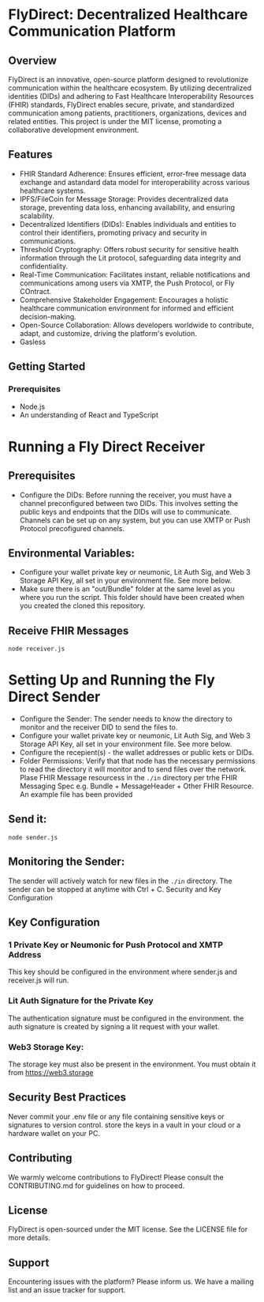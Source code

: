 
# FlyDirect: Decentralized Healthcare Communication Platform
## Overview

FlyDirect is an innovative, open-source platform designed to revolutionize communication within the healthcare ecosystem. By utilizing decentralized identities (DIDs) and adhering to Fast Healthcare Interoperability Resources (FHIR) standards, FlyDirect enables secure, private, and standardized communication among patients, practitioners, organizations, devices and related entities. This project is under the MIT license, promoting a collaborative development environment.

## Features
- FHIR Standard Adherence: Ensures efficient, error-free message data exchange and astandard data model for interoperability across various healthcare systems.
- IPFS/FileCoin for Message Storage: Provides decentralized data storage, preventing data loss, enhancing availability, and ensuring scalability.
- Decentralized Identifiers (DIDs): Enables individuals and entities to control their identifiers, promoting privacy and security in communications.
- Threshold Cryptography: Offers robust security for sensitive health information through the Lit protocol, safeguarding data integrity and confidentiality.
- Real-Time Communication: Facilitates instant, reliable notifications and communications among users via XMTP, the Push Protocol, or Fly COntract.
- Comprehensive Stakeholder Engagement: Encourages a holistic healthcare communication environment for informed and efficient decision-making.
- Open-Source Collaboration: Allows developers worldwide to contribute, adapt, and customize, driving the platform's evolution.
- Gasless

## Getting Started
### Prerequisites
- Node.js
- An understanding of React and TypeScript

# Running a Fly Direct Receiver
## Prerequisites
- Configure the DIDs: Before running the receiver, you must have a channel preconfigured between two DIDs. This involves setting the public keys and endpoints that the DIDs will use to communicate.  Channels can be set up on any system, but you can use XMTP or Push Protocol precofigured channels.
## Environmental Variables: 
- Configure your wallet private key or neumonic, Lit Auth Sig, and Web 3 Storage API Key, all set in your environment file. See more below.
- Make sure there is an "out/Bundle" folder at the same level as you where you run the script.  This folder should have been created when you created the cloned this repository.
## Receive FHIR Messages
```node receiver.js```
# Setting Up and Running the Fly Direct Sender
- Configure the Sender: The sender needs to know the directory to monitor and the receiver DID to send the files to.
- Configure your wallet private key or neumonic, Lit Auth Sig, and Web 3 Storage API Key, all set in your environment file. See more below.
- Configure the recepient(s) - the wallet addresses or public kets or DIDs.
- Folder Permissions: Verify that that node has the necessary permissions to read the directory it will monitor and to send files over the network.  Plase FHIR Message resourcess in the ```./in``` directory per trhe FHIR Messaging Spec e.g. Bundle + MessageHeader + Other FHIR Resource.  An example file has been provided

## Send it:

```node sender.js```

## Monitoring the Sender: 
The sender will actively watch for new files in the ```./in``` directory.  The sender can be stopped at anytime with Ctrl + C.
Security and Key Configuration

## Key Configuration
### 1 Private Key or Neumonic for Push Protocol and XMTP Address
This key should be configured in the environment where sender.js and receiver.js will run.
### Lit Auth Signature for the Private Key 
The authentication signature must be configured in the environment.
the auth signature is created by signing a lit request with your wallet.
### Web3 Storage Key: 
The storage key must also be present in the environment.  You must obtain it from https://web3.storage

## Security Best Practices
Never commit your .env file or any file containing sensitive keys or signatures to version control.
store the keys in a vault in your cloud or a hardware wallet on your PC.

## Contributing
We warmly welcome contributions to FlyDirect! Please consult the CONTRIBUTING.md for guidelines on how to proceed.

## License
FlyDirect is open-sourced under the MIT license. See the LICENSE file for more details.

## Support
Encountering issues with the platform? Please inform us. We have a mailing list and an issue tracker for support.